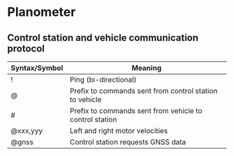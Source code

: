 # Planometer

## Control station and vehicle communication protocol

| Syntax/Symbol | Meaning |
| --- | --- |
| ! | Ping (bi-directional) |
| @ | Prefix to commands sent from control station to vehicle |
| # | Prefix to commands sent from vehicle to control station |
| @xxx,yyy | Left and right motor velocities |
| @gnss | Control station requests GNSS data |